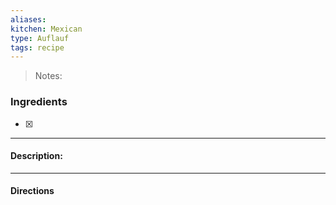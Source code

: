```yaml
---
aliases: 
kitchen: Mexican
type: Auflauf
tags: recipe
---
```


 >Notes: 

### Ingredients
- [x] 

---
#### Description:


---
#### Directions



